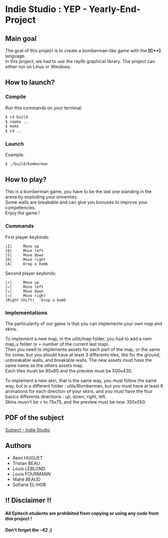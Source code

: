 
# Indie Studio : YEP - Yearly-End-Project

## **Main goal**

The goal of this project is to create a bomberman-like game with the **[C++]** language.  
In this project, we had to use the raylib graphical library.
The project can either run on Linux or Windows.

## **How to launch?**

### **Compile**

Run this commands on your terminal:
```bash
$ cd build
$ cmake ..
$ make
$ cd ..
```

### **Launch**

Example:
```
$ ./build/bomberman
```

## **How to play?**

This is a bomberman game, you have to be the last one standing in the arena by exploding your ennemies.  
Some walls are breakable and can give you bonuses to improve your competencies.  
Enjoy the game !

### **Commands**

First player keybinds:
```
|Z|     Move up
|Q|     Move left
|S|     Move down
|D|     Move right
|A|     Drop a bomb
```

Second player keybinds:
```
|↑|     Move up
|←|     Move left
|↓|     Move down
|→|     Move right
|Right Shift|   Drop a bomb
```

### **Implementations**
The particularity of our game is that you can implemente your own map and skins.

To implement a new map, in the utils/map folder, you had to add a nem map_x folder (x = number of the current last map).  
Then you need to implemente assets for each part of the map, or the same for some, but you should have at least 3 differents tiles,
like for the ground, unbreakable walls, and breakable walls. The new assets must have the same name as the others assets map.  
Each tiles mush be 80x80 and the preview must be 500x430.

To implement a new skin, that is the same way, you must follow the same way, but in a different folder : utils/Bomberman, but you must have at least 6 animations for each direction of your skins, and you must have the four basics differents directions : up, down, right, left.  
Skins musn't be > to 75x75, and the preview must be near 350x550.


## PDF of the subject

[Subject - Indie Studio](https://intra.epitech.eu/module/2021/B-YEP-400/BDX-4-1/acti-503074/project/file/B-YEP-400_indie.pdf)


## Authors

- Rémi HUGUET
- Tristan BEAU
- Louis LEBLOND
- Louis FOURMANN
- Mahé BEAUD
- Sofiane EL-HOR

## !! Disclaimer !!

#### All Epitech students are prohibited from copying or using any code from this project !
#### Don't forget the -42 ;)